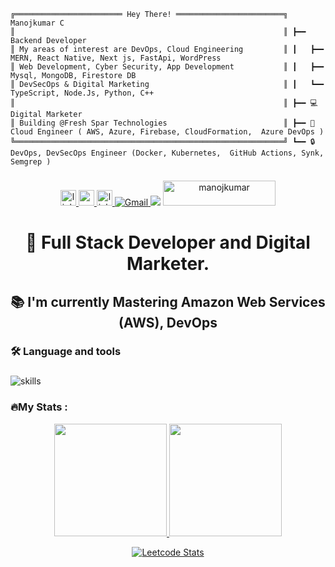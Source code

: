 ```plaintext
╔════════════════════════ Hey There! ════════════════════════╗  Manojkumar C
║                                                            ║ ┣━━ Backend Developer
║ My areas of interest are DevOps, Cloud Engineering         ║ ┃   ┣━━ MERN, React Native, Next js, FastApi, WordPress
║ Web Development, Cyber Security, App Development           ║ ┃   ┣━━ Mysql, MongoDB, Firestore DB
║ DevSecOps & Digital Marketing                              ║ ┃   ┗━━ TypeScript, Node.Js, Python, C++
║                                                            ║ ┣━━ 💻 Digital Marketer 
║ Building @Fresh Spar Technologies                          ║ ┣━━ 🤖 Cloud Engineer ( AWS, Azure, Firebase, CloudFormation,  Azure DevOps )
╚════════════════════════════════════════════════════════════╝ ┗━━ 🔒 DevOps, DevSecOps Engineer (Docker, Kubernetes,  GitHub Actions, Synk, Semgrep )
```

<!-- 
<div align="center">
  <img height="150" src="https://camo.githubusercontent.com/62da68eb62b1e5f175f7d1f0191dd89a653d7908feb22d37d4a0ab07365d6791/68747470733a2f2f6d656469612e67697068792e636f6d2f6d656469612f4d3967624264396e6244724f5475314d71782f67697068792e676966"  />

  <img alt="Manojkumar's GitHub | Dependencies" src="https://stats.quine.sh/Manoj-kumar-C/dependencies?theme=dark" />
</div> -->

###

<div align="center">
  <a href="https://www.linkedin.com/in/manojkumar--c/" target="_blank">
    <img src="https://img.shields.io/static/v1?message=LinkedIn&logo=linkedin&label=&color=0077B5&logoColor=white&labelColor=&style=for-the-badge" height="25" alt="linkedin logo"  />
  </a>
  <a href="https://www.youtube.com/@Manojkumar_C" target="_blank">
    <img src="https://img.shields.io/static/v1?message=Youtube&logo=youtube&label=&color=FF0000&logoColor=white&labelColor=&style=for-the-badge" height="25" alt="youtube logo"  />
  </a>
  <a href="https://linktr.ee/Manojkumar_C" target="_blank">
    <img src="https://img.shields.io/static/v1?message=Linktree&logo=linktree&label=&color=1de9b6&logoColor=white&labelColor=&style=for-the-badge" height="25" alt="linktree logo"  />
  </a>
   <a href="mailto:contact.manojchandran@gmail.com" target="_blank">
     <img alt="Gmail" src="https://img.shields.io/badge/Gmail-D14836?style=for-the-badge&logo=gmail&logoColor=white">
   </a>
  <img src="https://profile-counter.glitch.me/Manoj-kumar-C/count.svg?"  />
  
  <a href="https://www.buymeacoffee.com/manojkumar_c"> 
  <img  src="https://cdn.buymeacoffee.com/buttons/v2/default-yellow.png" height="40" width="180" alt="manojkumar" />
  </a>
</div>

###

###
<h1 align="center">👋 Full Stack Developer and Digital Marketer.</h1>

## <p align="center">📚 I'm currently Mastering Amazon Web Services (AWS), DevOps</p>

<h3 align="left">🛠 Language and tools</h3>

###

<div style="display: flex; flex-wrap: wrap; gap: 12px; align-items: center;">
<img src="https://skillicons.dev/icons?i=firebase,aws,azure,docker,kubernetes,bootstrap,tailwind,js,ts,react,jest,git,github,githubactions,gitlab,py,nodejs,mysql,sqlite,mongodb,nextjs,angular,express,wordpress,sass,gulp,redux,fastapi,postman,vite,jenkins,prometheus,grafana,ansible,linux,vercel,sequelize,nginx,androidstudio,bash,terraform,markdown" alt="skills" />
</div>


<h3 align="left">🔥My Stats :</h3>

<!--
<div align="center">
  <img src="https://streak-stats.demolab.com?user=Manoj-kumar-C&locale=en&mode=daily&theme=dark&hide_border=false&border_radius=5&order=3" height="220" alt="streak graph"  />
  
</div>
-->


<p align="center">
<a href="https://github.com/Manoj-kumar-C">
  <img height="180em" src="https://github-readme-stats-eight-theta.vercel.app/api?username=Manoj-kumar-C&show_icons=true&theme=radical&include_all_commits=true&count_private=true"/>
  <img height="180em" src="https://github-readme-stats-eight-theta.vercel.app/api/top-langs/?username=Manoj-kumar-C&layout=compact&langs_count=8&theme=radical"/>
</a>
</p>

<p align="center">
  <a href="https://leetcode.com/manojkuma-c">
    <img src="https://leetcard.jacoblin.cool/manojkumar-c?ext=contest&theme=dark" alt="Leetcode Stats" />
  </a>
</p>

<!--
<div align="center">
[![Leetcode Stats](https://leetcard.jacoblin.cool/manojkumar-c?ext=contest&theme=dark)](https://leetcode.com/manojkuma-c)
  <img alt="Manojkumar's GitHub | Stats" src="https://stats.quine.sh/Manoj-kumar-C/github?theme=dark" />
  <img alt="Manojkumar's GitHub | Dependencies" src="https://stats.quine.sh/Manoj-kumar-C/dependencies?theme=dark" />
</div>
-->
